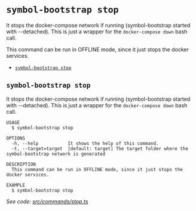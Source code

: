 `symbol-bootstrap stop`
=======================

It stops the docker-compose network if running (symbol-bootstrap started with --detached). This is just a wrapper for the `docker-compose down` bash call.

This command can be run in OFFLINE mode, since it just stops the docker services.

* [`symbol-bootstrap stop`](#symbol-bootstrap-stop)

## `symbol-bootstrap stop`

It stops the docker-compose network if running (symbol-bootstrap started with --detached). This is just a wrapper for the `docker-compose down` bash call.

```
USAGE
  $ symbol-bootstrap stop

OPTIONS
  -h, --help           It shows the help of this command.
  -t, --target=target  [default: target] The target folder where the symbol-bootstrap network is generated

DESCRIPTION
  This command can be run in OFFLINE mode, since it just stops the docker services.

EXAMPLE
  $ symbol-bootstrap stop
```

_See code: [src/commands/stop.ts](https://github.com/nemtech/symbol-bootstrap/blob/v0.4.5/src/commands/stop.ts)_
